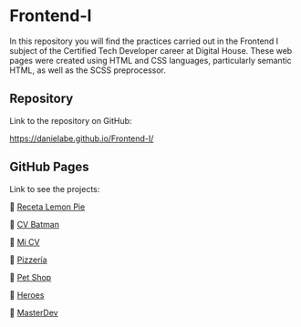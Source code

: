 # Frontend-I

In this repository you will find the practices carried out in the Frontend I subject of the Certified Tech Developer career at Digital House. These web pages were created using HTML and CSS languages, particularly semantic HTML, as well as the SCSS preprocessor.

## Repository
Link to the repository on GitHub:

https://danielabe.github.io/Frontend-I/

## GitHub Pages
Link to see the projects:

🌸 <a href="https://danielabe.github.io/Frontend-I/lemon-pie">Receta Lemon Pie</a>

🌸 <a href="https://danielabe.github.io/Frontend-I/cv-batman-with-sass">CV Batman</a>

🌸 <a href="https://danielabe.github.io/Frontend-I/personal-cv">Mi CV</a>

🌸 <a href="https://danielabe.github.io/Frontend-I/pizzeria/">Pizzería</a>

🌸 <a href="https://danielabe.github.io/Frontend-I/petshop">Pet Shop</a>

🌸 <a href="https://danielabe.github.io/Frontend-I/heroes">Heroes</a>

🌸 <a href="https://danielabe.github.io/Frontend-I/masterdev/">MasterDev</a>